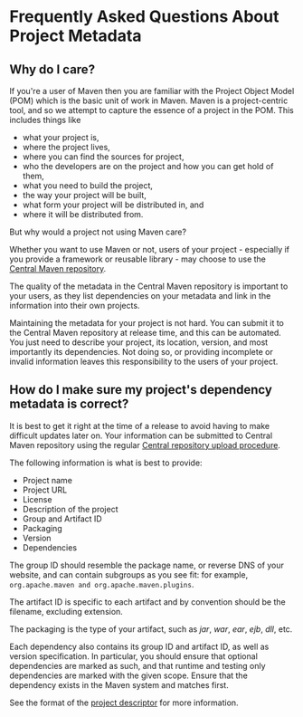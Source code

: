 <!--
Licensed to the Apache Software Foundation (ASF) under one
or more contributor license agreements.  See the NOTICE file
distributed with this work for additional information
regarding copyright ownership.  The ASF licenses this file
to you under the Apache License, Version 2.0 (the
"License"); you may not use this file except in compliance
with the License.  You may obtain a copy of the License at

http://www.apache.org/licenses/LICENSE-2.0

Unless required by applicable law or agreed to in writing,
software distributed under the License is distributed on an
"AS IS" BASIS, WITHOUT WARRANTIES OR CONDITIONS OF ANY
KIND, either express or implied.  See the License for the
specific language governing permissions and limitations
under the License.
-->

# Frequently Asked Questions About Project Metadata

<!--MACRO{toc|fromDepth=2}-->

## Why do I care?

If you're a user of Maven then you are familiar with the Project Object Model (POM) which is the basic unit of
work in Maven.
Maven is a project-centric tool, and so we attempt to capture the essence of a project in the POM.
This includes things like

- what your project is,
- where the project lives,
- where you can find the sources for project,
- who the developers are on the project and how you can get hold of them,
- what you need to build the project,
- the way your project will be built,
- what form your project will be distributed in, and
- where it will be distributed from.

But why would a project not using Maven care?

Whether you want to use Maven or not, users of your project - especially if you provide a framework or
reusable library - may choose to use the [Central Maven repository](/repository/).

The quality of the metadata in the Central Maven repository is important to your users, as they list dependencies on
your metadata and link in the information into their own projects.

Maintaining the metadata for your project is not hard.
You can submit it to the Central Maven repository at release time, and this can be automated.
You just need to describe your project, its location, version, and most importantly its dependencies.
Not doing so, or providing incomplete or invalid information leaves this responsibility to the users of your project.

## How do I make sure my project's dependency metadata is correct?

It is best to get it right at the time of a release to avoid having to make difficult updates later on.
Your information can be submitted to Central Maven repository using the
regular [Central repository upload procedure](/guides/mini/guide-central-repository-upload.html).

The following information is what is best to provide:

- Project name
- Project URL
- License
- Description of the project
- Group and Artifact ID
- Packaging
- Version
- Dependencies

The group ID should resemble the package name, or reverse DNS of your website, and can contain subgroups as
you see fit: for example, `org.apache.maven and org.apache.maven.plugins`.

The artifact ID is specific to each artifact and by convention should be the filename, excluding
extension.

The packaging is the type of your artifact, such as *jar*, *war*, *ear*, *ejb*, *dll*, etc.

Each dependency also contains its group ID and artifact ID, as well as version specification.
In particular, you should ensure that optional dependencies are marked as such, and that runtime and testing
only dependencies are marked with the given scope. Ensure that the dependency exists in the Maven system and matches
first.

See the format of the [project descriptor](/maven-model/maven.html) for more information.
